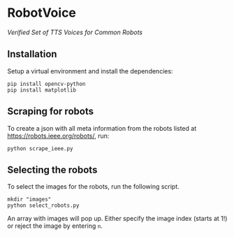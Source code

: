 # RobotVoice
_Verified Set of TTS Voices for Common Robots_


## Installation
Setup a virtual environment and install the dependencies:
```shell
pip install opencv-python
pip install matplotlib
```

## Scraping for robots
To create a json with all meta information from the robots listed at https://robots.ieee.org/robots/, run:
```
python scrape_ieee.py 
```

## Selecting the robots
To select the images for the robots, run the following script. 
```shell
mkdir "images"
python select_robots.py 
```

An array with images will pop up. Either specify the image index (starts at 1!) or reject the image by entering `n`.
